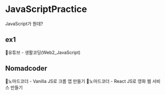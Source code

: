 # JavaScriptPractice
JavaScript가 뭔데?

## ex1
📖유튜브 - 생활코딩(Web2_JavaScript)

## Nomadcoder
📖노마드코더 - Vanilla JS로 크롬 앱 만들기
📖노마드코더 - React JS로 영화 웹 서비스 만들기
